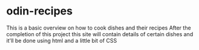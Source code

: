 # odin-recipes
This is a basic overview on how to cook dishes and their recipes
After the completion of this project this site will contain details of certain dishes and it'll be done using html and a little bit of CSS